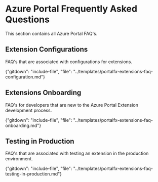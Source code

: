 
# Azure Portal Frequently Asked Questions

This section contains all Azure Portal FAQ's.


<!-- TODO:  FAQ Format in the individual docs  is ###Link, ***title***, Description, Solution, 3 Asterisks -->


<!--
## Debugging Extensions

FAQ's that are associated with ordinary extension testing.

"gitdown": "include-file", "file": "../templates/portalfx-extensions-faq-debugging.md"
-->

## Extension Configurations 

FAQ's that are associated with configurations for extensions.

{"gitdown": "include-file", "file": "../templates/portalfx-extensions-faq-configuration.md"}

## Extensions Onboarding

FAQ's for developers that are new to the Azure Portal Extension development process.

{"gitdown": "include-file", "file": "../templates/portalfx-extensions-faq-onboarding.md"}

## Testing in Production

FAQ's that are associated with testing an extension in the production environment.

{"gitdown": "include-file", "file": "../templates/portalfx-extensions-faq-testing-in-production.md"}

<!--
## Hosting Service

"gitdown": "include-file", "file": "../templates/portalfx-extensions-faq-hosting-service.md"
-->
